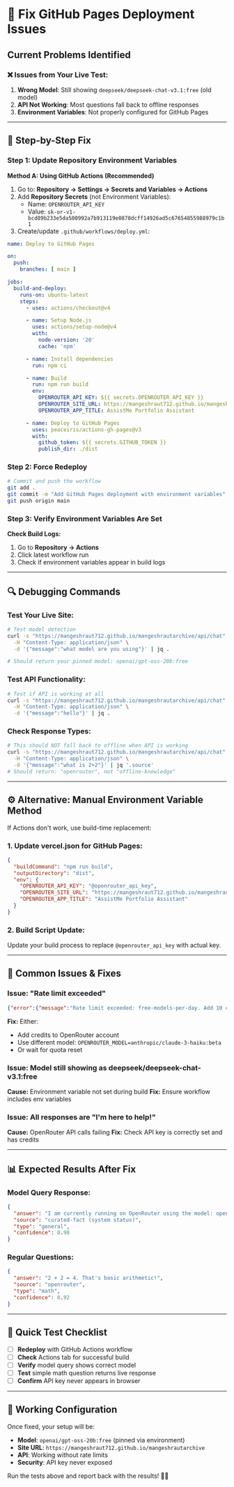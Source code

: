 # 🚨 **Fix GitHub Pages Deployment Issues**

## Current Problems Identified

### ❌ **Issues from Your Live Test:**

1. **Wrong Model**: Still showing `deepseek/deepseek-chat-v3.1:free` (old model)
2. **API Not Working**: Most questions fall back to offline responses
3. **Environment Variables**: Not properly configured for GitHub Pages

---

## 🔧 **Step-by-Step Fix**

### **Step 1: Update Repository Environment Variables**

**Method A: Using GitHub Actions (Recommended)**
1. Go to: **Repository → Settings → Secrets and Variables → Actions**
2. Add **Repository Secrets** (not Environment Variables):
   - Name: `OPENROUTER_API_KEY`
   - Value: `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`
3. Create/update `.github/workflows/deploy.yml`:

```yaml
name: Deploy to GitHub Pages

on:
  push:
    branches: [ main ]

jobs:
  build-and-deploy:
    runs-on: ubuntu-latest
    steps:
      - uses: actions/checkout@v4

      - name: Setup Node.js
        uses: actions/setup-node@v4
        with:
          node-version: '20'
          cache: 'npm'

      - name: Install dependencies
        run: npm ci

      - name: Build
        run: npm run build
        env:
          OPENROUTER_API_KEY: ${{ secrets.OPENROUTER_API_KEY }}
          OPENROUTER_SITE_URL: https://mangeshraut712.github.io/mangeshrautarchive
          OPENROUTER_APP_TITLE: AssistMe Portfolio Assistant

      - name: Deploy to GitHub Pages
        uses: peaceiris/actions-gh-pages@v3
        with:
          github_token: ${{ secrets.GITHUB_TOKEN }}
          publish_dir: ./dist
```

### **Step 2: Force Redeploy**

```bash
# Commit and push the workflow
git add .
git commit -m "Add GitHub Pages deployment with environment variables"
git push origin main
```

### **Step 3: Verify Environment Variables Are Set**

**Check Build Logs:**
1. Go to **Repository → Actions**
2. Click latest workflow run
3. Check if environment variables appear in build logs

---

## 🔍 **Debugging Commands**

### **Test Your Live Site:**

```bash
# Test model detection
curl -s "https://mangeshraut712.github.io/mangeshrautarchive/api/chat" \
  -H "Content-Type: application/json" \
  -d '{"message":"what model are you using"}' | jq .

# Should return your pinned model: openai/gpt-oss-20b:free
```

### **Test API Functionality:**

```bash
# Test if API is working at all
curl -s "https://mangeshraut712.github.io/mangeshrautarchive/api/chat" \
  -H "Content-Type: application/json" \
  -d '{"message":"hello"}' | jq .
```

### **Check Response Types:**

```bash
# This should NOT fall back to offline when API is working
curl -s "https://mangeshraut712.github.io/mangeshrautarchive/api/chat" \
  -H "Content-Type: application/json" \
  -d '{"message":"what is 2+2"}' | jq '.source'
# Should return: "openrouter", not "offline-knowledge"
```

---

## ⚙️ **Alternative: Manual Environment Variable Method**

If Actions don't work, use build-time replacement:

### **1. Update vercel.json for GitHub Pages:**
```json
{
  "buildCommand": "npm run build",
  "outputDirectory": "dist",
  "env": {
    "OPENROUTER_API_KEY": "@openrouter_api_key",
    "OPENROUTER_SITE_URL": "https://mangeshraut712.github.io/mangeshrautarchive",
    "OPENROUTER_APP_TITLE": "AssistMe Portfolio Assistant"
  }
}
```

### **2. Build Script Update:**
Update your build process to replace `@openrouter_api_key` with actual key.

---

## 🐛 **Common Issues & Fixes**

### **Issue: "Rate limit exceeded"**
```json
{"error":{"message":"Rate limit exceeded: free-models-per-day. Add 10 credits to unlock 1000 free model requests per day"}}
```
**Fix:** Either:
- Add credits to OpenRouter account
- Use different model: `OPENROUTER_MODEL=anthropic/claude-3-haiku:beta`
- Or wait for quota reset

### **Issue: Model still showing as deepseek/deepseek-chat-v3.1:free**
**Cause:** Environment variable not set during build
**Fix:** Ensure workflow includes env variables

### **Issue: All responses are "I'm here to help!"**
**Cause:** OpenRouter API calls failing
**Fix:** Check API key is correctly set and has credits

---

## 📊 **Expected Results After Fix**

### **Model Query Response:**
```json
{
  "answer": "I am currently running on OpenRouter using the model: openai/gpt-oss-20b:free (configured via environment variable).",
  "source": "curated-fact (system status)",
  "type": "general",
  "confidence": 0.98
}
```

### **Regular Questions:**
```json
{
  "answer": "2 + 2 = 4. That's basic arithmetic!",
  "source": "openrouter",
  "type": "math",
  "confidence": 0.92
}
```

---

## 🎯 **Quick Test Checklist**

- [ ] **Redeploy** with GitHub Actions workflow
- [ ] **Check** Actions tab for successful build
- [ ] **Verify** model query shows correct model
- [ ] **Test** simple math question returns live response
- [ ] **Confirm** API key never appears in browser

---

## 🚀 **Working Configuration**

Once fixed, your setup will be:
- **Model**: `openai/gpt-oss-20b:free` (pinned via environment)
- **Site URL**: `https://mangeshraut712.github.io/mangeshrautarchive`
- **API**: Working without rate limits
- **Security**: API key never exposed

Run the tests above and report back with the results! 🔧✨

